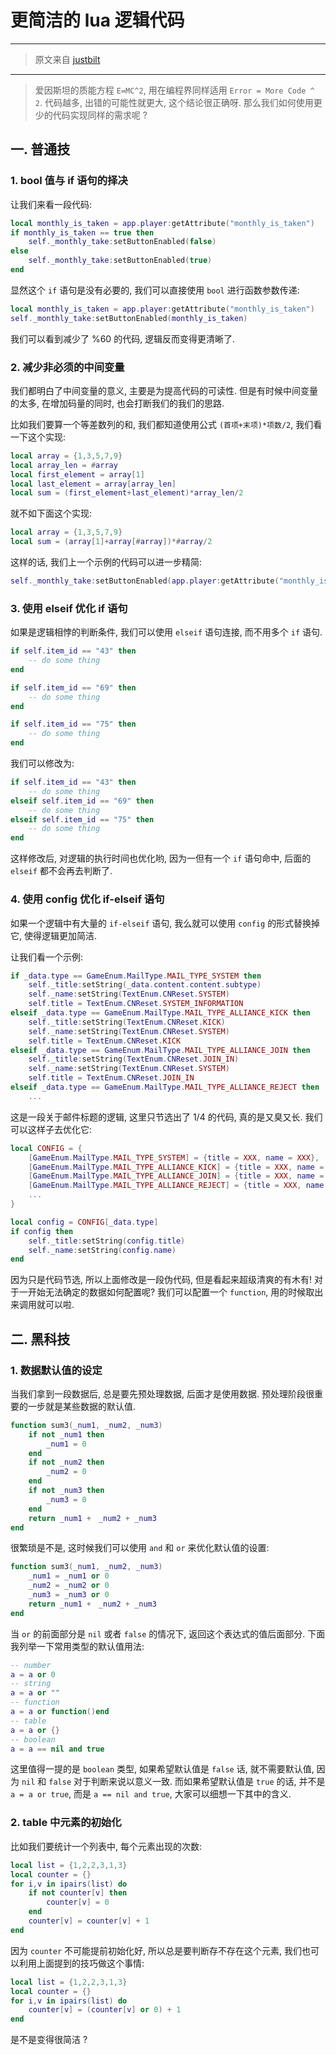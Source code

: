 # 更简洁的 lua 逻辑代码

---

> 原文来自 [justbilt](http://blog.justbilt.com/2016/06/26/terse-lua-code/)

---

> 爱因斯坦的质能方程 `E=MC^2`, 用在编程界同样适用 `Error = More Code ^ 2`. 代码越多, 出错的可能性就更大, 这个结论很正确呀. 那么我们如何使用更少的代码实现同样的需求呢 ?

## 一. 普通技

### 1. bool 值与 if 语句的择决

让我们来看一段代码:

```lua
local monthly_is_taken = app.player:getAttribute("monthly_is_taken")
if monthly_is_taken == true then
    self._monthly_take:setButtonEnabled(false)
else
    self._monthly_take:setButtonEnabled(true)
end
```

显然这个 `if` 语句是没有必要的, 我们可以直接使用 `bool` 进行函数参数传递:

```lua
local monthly_is_taken = app.player:getAttribute("monthly_is_taken")
self._monthly_take:setButtonEnabled(monthly_is_taken)
```

我们可以看到减少了 %60 的代码, 逻辑反而变得更清晰了.

### 2. 减少非必须的中间变量

我们都明白了中间变量的意义, 主要是为提高代码的可读性. 但是有时候中间变量的太多, 在增加码量的同时, 也会打断我们的我们的思路.

比如我们要算一个等差数列的和, 我们都知道使用公式 `(首项+末项)*项数/2`, 我们看一下这个实现:

```lua
local array = {1,3,5,7,9}
local array_len = #array
local first_element = array[1]
local last_element = array[array_len]
local sum = (first_element+last_element)*array_len/2
```

就不如下面这个实现:

```lua
local array = {1,3,5,7,9}
local sum = (array[1]+array[#array])*#array/2
```

这样的话, 我们上一个示例的代码可以进一步精简:

```lua
self._monthly_take:setButtonEnabled(app.player:getAttribute("monthly_is_taken"))
```

### 3. 使用 elseif 优化 if 语句

如果是逻辑相悖的判断条件, 我们可以使用 `elseif` 语句连接, 而不用多个 `if` 语句.

```lua
if self.item_id == "43" then
    -- do some thing
end

if self.item_id == "69" then
    -- do some thing
end

if self.item_id == "75" then
    -- do some thing
end
```

我们可以修改为:

```lua
if self.item_id == "43" then
    -- do some thing
elseif self.item_id == "69" then
    -- do some thing
elseif self.item_id == "75" then
    -- do some thing
end
```

这样修改后, 对逻辑的执行时间也优化哟, 因为一但有一个 `if` 语句命中, 后面的 `elseif` 都不会再去判断了.

### 4. 使用 config 优化 if-elseif 语句

如果一个逻辑中有大量的 `if-elseif` 语句, 我么就可以使用 `config` 的形式替换掉它, 使得逻辑更加简洁.

让我们看一个示例:

```lua
if _data.type == GameEnum.MailType.MAIL_TYPE_SYSTEM then
    self._title:setString(_data.content.content.subtype)
    self._name:setString(TextEnum.CNReset.SYSTEM)
    self.title = TextEnum.CNReset.SYSTEM_INFORMATION
elseif _data.type == GameEnum.MailType.MAIL_TYPE_ALLIANCE_KICK then
    self._title:setString(TextEnum.CNReset.KICK)
    self._name:setString(TextEnum.CNReset.SYSTEM)
    self.title = TextEnum.CNReset.KICK
elseif _data.type == GameEnum.MailType.MAIL_TYPE_ALLIANCE_JOIN then
    self._title:setString(TextEnum.CNReset.JOIN_IN)
    self._name:setString(TextEnum.CNReset.SYSTEM)
    self.title = TextEnum.CNReset.JOIN_IN
elseif _data.type == GameEnum.MailType.MAIL_TYPE_ALLIANCE_REJECT then
    ...
```

这是一段关于邮件标题的逻辑, 这里只节选出了 1/4 的代码, 真的是又臭又长. 我们可以这样子去优化它:

```lua
local CONFIG = {
    [GameEnum.MailType.MAIL_TYPE_SYSTEM] = {title = XXX, name = XXX},
    [GameEnum.MailType.MAIL_TYPE_ALLIANCE_KICK] = {title = XXX, name = XXX},
    [GameEnum.MailType.MAIL_TYPE_ALLIANCE_JOIN] = {title = XXX, name = XXX},
    [GameEnum.MailType.MAIL_TYPE_ALLIANCE_REJECT] = {title = XXX, name = XXX},
    ...
}

local config = CONFIG[_data.type]
if config then
    self._title:setString(config.title)
    self._name:setString(config.name)
end
```

因为只是代码节选, 所以上面修改是一段伪代码, 但是看起来超级清爽的有木有! 对于一开始无法确定的数据如何配置呢? 我们可以配置一个 `function`, 用的时候取出来调用就可以啦.

## 二. 黑科技

### 1. 数据默认值的设定

当我们拿到一段数据后, 总是要先预处理数据, 后面才是使用数据. 预处理阶段很重要的一步就是某些数据的默认值.

```lua
function sum3(_num1, _num2, _num3)
    if not _num1 then
        _num1 = 0
    end
    if not _num2 then
        _num2 = 0
    end
    if not _num3 then
        _num3 = 0
    end
    return _num1 +　_num2 + _num3
end
```

很繁琐是不是, 这时候我们可以使用 `and` 和 `or` 来优化默认值的设置:

```lua
function sum3(_num1, _num2, _num3)
    _num1 = _num1 or 0
    _num2 = _num2 or 0
    _num3 = _num3 or 0
    return _num1 +　_num2 + _num3
end
```

当 `or` 的前面部分是 `nil` 或者 `false` 的情况下, 返回这个表达式的值后面部分. 下面我列举一下常用类型的默认值用法:

```lua
-- number
a = a or 0
-- string
a = a or ""
-- function
a = a or function()end
-- table
a = a or {}
-- boolean
a = a == nil and true
```

这里值得一提的是 `boolean` 类型, 如果希望默认值是 `false` 话, 就不需要默认值, 因为 `nil` 和 `false` 对于判断来说以意义一致. 而如果希望默认值是 `true` 的话, 并不是 `a = a or true`, 而是 `a == nil and true`, 大家可以细想一下其中的含义.

### 2. table 中元素的初始化

比如我们要统计一个列表中, 每个元素出现的次数:

```lua
local list = {1,2,2,3,1,3}
local counter = {}
for i,v in ipairs(list) do
    if not counter[v] then
        counter[v] = 0
    end
    counter[v] = counter[v] + 1
end
```

因为 `counter` 不可能提前初始化好, 所以总是要判断存不存在这个元素, 我们也可以利用上面提到的技巧做这个事情:

```lua
local list = {1,2,2,3,1,3}
local counter = {}
for i,v in ipairs(list) do
    counter[v] = (counter[v] or 0) + 1
end
```

是不是变得很简洁 ?
